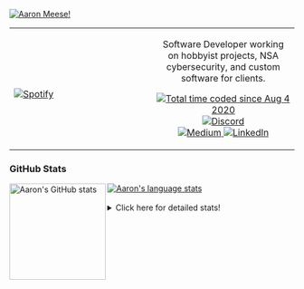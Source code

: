 [![Aaron Meese!](https://user-images.githubusercontent.com/17814535/88975338-a2aabf00-d27f-11ea-963f-8a19608716b4.png)](https://github.com/ajmeese7/readme-ascii "README ASCII")

<!-- Modified from project here: https://github.com/novatorem/novatorem -->
<table width="100%"> 
  <tr>
  <td width="50%">
      
&nbsp; <br> [![Spotify](https://ajmeese7.vercel.app/api/spotify)](https://open.spotify.com/user/ajmeese)

  </td>
  <td width="50%">
    <p align="center">
    Software Developer working on hobbyist projects, NSA cybersecurity, and custom software for clients.
    </p>
    <p align="center">
      <a href="https://wakatime.com/@f726891d-3b02-46cd-9b60-e8c59f9e2b14">
        <img src="https://wakatime.com/badge/user/f726891d-3b02-46cd-9b60-e8c59f9e2b14.svg" alt="Total time coded since Aug 4 2020" title="WakaTime" />
      </a>
      <a href="http://link.aaronmeese.com/discord">
        <img src="https://img.shields.io/badge/discord-ajmeese7%234835-369?style=flat-square&logo=discord&logoColor=white&color=purple" alt="Discord" title="Discord">
      </a>
      <br />
      <a href="https://link.aaronmeese.com/medium">
        <img src="https://img.shields.io/badge/medium-ajmeese7-1DB954?style=flat-square&logo=medium&logoColor=white" alt="Medium" title="Medium">
      </a>
      <a href="https://link.aaronmeese.com/linkedin">
        <img src="https://img.shields.io/badge/linkedIn-aaronmeese-1DB954?style=flat-square&logo=linkedin&logoColor=white&color=blue" alt="LinkedIn" title="LinkedIn">
      </a>
    </p>
  </td>

</table>

[//]: <> (The `&nbsp;` is to have Aphelion take up more space)

### GitHub Stats ###

<a href="https://profile-summary-for-github.com/user/ajmeese7">
  <img align="left" height="170px" src="https://github-readme-stats.vercel.app/api?username=ajmeese7&show_icons=true&line_height=27&count_private=true" alt="Aaron's GitHub stats"/>
  <img src="https://github-readme-stats.vercel.app/api/top-langs/?username=ajmeese7&hide_langs_below=5&layout=compact" alt="Aaron's language stats"/>
</a>

<br />
<br />
<details>
<summary>Click here for detailed stats!</summary>

### :zap: Recent Activity
<!--START_SECTION:activity-->
1. ❗️ Closed issue [#2](https://github.com/ajmeese7/keybase-export/issues/2) in [ajmeese7/keybase-export](https://github.com/ajmeese7/keybase-export)
2. 🎉 Merged PR [#3](https://github.com/ajmeese7/keybase-export/pull/3) in [ajmeese7/keybase-export](https://github.com/ajmeese7/keybase-export)
3. ❗️ Opened issue [#124](https://github.com/meeseOS/meeseOS/issues/124) in [meeseOS/meeseOS](https://github.com/meeseOS/meeseOS)
4. 💪 Opened PR [#3](https://github.com/ajmeese7/keybase-export/pull/3) in [ajmeese7/keybase-export](https://github.com/ajmeese7/keybase-export)
5. 🎉 Merged PR [#107](https://github.com/dwyl/phoenix-chat-example/pull/107) in [dwyl/phoenix-chat-example](https://github.com/dwyl/phoenix-chat-example)
<!--END_SECTION:activity-->

### 🧐 Waka Stats
<!--START_SECTION:waka-->
![Code Time](http://img.shields.io/badge/Code%20Time-1%2C293%20hrs%206%20mins-blue)

**🐱 My GitHub Data** 

> 🏆 1,224 Contributions in the Year 2022
 > 
> 📦 199.8 kB Used in GitHub's Storage 
 > 
> 💼 Opted to Hire
 > 
> 📜 84 Public Repositories 
 > 
> 🔑 30 Private Repositories  
 > 
**I'm an Early 🐤** 

```text
🌞 Morning    151 commits    █████░░░░░░░░░░░░░░░░░░░░   21.85% 
🌆 Daytime    245 commits    ████████░░░░░░░░░░░░░░░░░   35.46% 
🌃 Evening    291 commits    ██████████░░░░░░░░░░░░░░░   42.11% 
🌙 Night      4 commits      ░░░░░░░░░░░░░░░░░░░░░░░░░   0.58%

```
📅 **I'm Most Productive on Tuesday** 

```text
Monday       102 commits    ███░░░░░░░░░░░░░░░░░░░░░░   14.76% 
Tuesday      134 commits    ████░░░░░░░░░░░░░░░░░░░░░   19.39% 
Wednesday    71 commits     ██░░░░░░░░░░░░░░░░░░░░░░░   10.27% 
Thursday     92 commits     ███░░░░░░░░░░░░░░░░░░░░░░   13.31% 
Friday       56 commits     ██░░░░░░░░░░░░░░░░░░░░░░░   8.1% 
Saturday     119 commits    ████░░░░░░░░░░░░░░░░░░░░░   17.22% 
Sunday       117 commits    ████░░░░░░░░░░░░░░░░░░░░░   16.93%

```


📊 **This Week I Spent My Time On** 

```text
⌚︎ Time Zone: America/New_York

💬 Programming Languages: 
JavaScript               10 hrs 14 mins      █████████████████░░░░░░░░   70.26% 
Markdown                 1 hr 41 mins        ███░░░░░░░░░░░░░░░░░░░░░░   11.57% 
Python                   45 mins             █░░░░░░░░░░░░░░░░░░░░░░░░   5.25% 
JSON                     41 mins             █░░░░░░░░░░░░░░░░░░░░░░░░   4.72% 
YAML                     21 mins             ░░░░░░░░░░░░░░░░░░░░░░░░░   2.41%

🐱‍💻 Projects: 
aaronmeese.com           9 hrs 58 mins       █████████████████░░░░░░░░   68.51% 
karameese.com            1 hr 36 mins        ██░░░░░░░░░░░░░░░░░░░░░░░   11.03% 
vault                    49 mins             █░░░░░░░░░░░░░░░░░░░░░░░░   5.61% 
stack_overflow           45 mins             █░░░░░░░░░░░░░░░░░░░░░░░░   5.17% 
bits-and-bobbles         27 mins             ░░░░░░░░░░░░░░░░░░░░░░░░░   3.13%

```

**I Mostly Code in JavaScript** 

```text
JavaScript               32 repos            ████████████░░░░░░░░░░░░░   47.76% 
HTML                     9 repos             ███░░░░░░░░░░░░░░░░░░░░░░   13.43% 
Python                   6 repos             ██░░░░░░░░░░░░░░░░░░░░░░░   8.96% 
Java                     4 repos             █░░░░░░░░░░░░░░░░░░░░░░░░   5.97% 
CSS                      3 repos             █░░░░░░░░░░░░░░░░░░░░░░░░   4.48%

```



 Last Updated on 21/09/2022 16:03:44 UTC
<!--END_SECTION:waka-->
</details>
